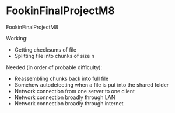# FookinFinalProjectM8
FookinFinalProjectM8



Working:
- Getting checksums of file
- Splitting file into chunks of size n


Needed (in order of probable difficulty):
- Reassembling chunks back into full file
- Somehow autodetecting when a file is put into the shared folder
- Network connection from one server to one client
- Network connection broadly through LAN
- Network connection broadly through internet 
